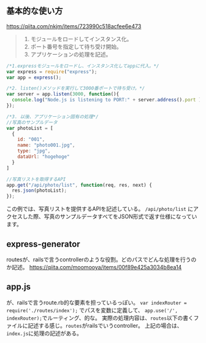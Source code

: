 ## 基本的な使い方
https://qiita.com/nkjm/items/723990c518acfee6e473

>1. モジュールをロードしてインスタンス化。
>2. ポート番号を指定して待ち受け開始。
>3. アプリケーションの処理を記述。

```js
/*1.expressモジュールをロードし、インスタンス化してappに代入。*/
var express = require("express");
var app = express();

/*2. listen()メソッドを実行して3000番ポートで待ち受け。*/
var server = app.listen(3000, function(){
  console.log("Node.js is listening to PORT:" + server.address().port );
});

/*3. 以後、アプリケーション固有の処理*/
//写真のサンプルデータ
var photoList = [
  {
    id: "001",
    name: "photo001.jpg",
    type: "jpg",
    dataUrl: "hogehoge"
  }
]

//写真リストを取得するAPI
app.get("/api/photo/list", function(req, res, next) {
  res.json(photoList);
});
```
この例では、写真リストを提供するAPIを記述している。 `/api/photo/list` にアクセスした際、写真のサンプルデータすべてをJSON形式で返す仕様になっています。

## express-generator
routesが、railsで言うcontrollerのような役割。どのパスでどんな処理を行うのか記述。
https://qiita.com/moomooya/items/00f89e425a3034b8ea14


## app.js
が、railsで言うroute.rb的な要素を担っているっぽい。
`var indexRouter = require('./routes/index');` でパスを変数に定義して、
`app.use('/', indexRouter);`でルーティング、的な。
実際の処理内容は、`routes`以下の書くファイルに記述する感じ。`routes`がrailsでいうcontroller。
上記の場合は、`index.js`に処理の記述がある。
